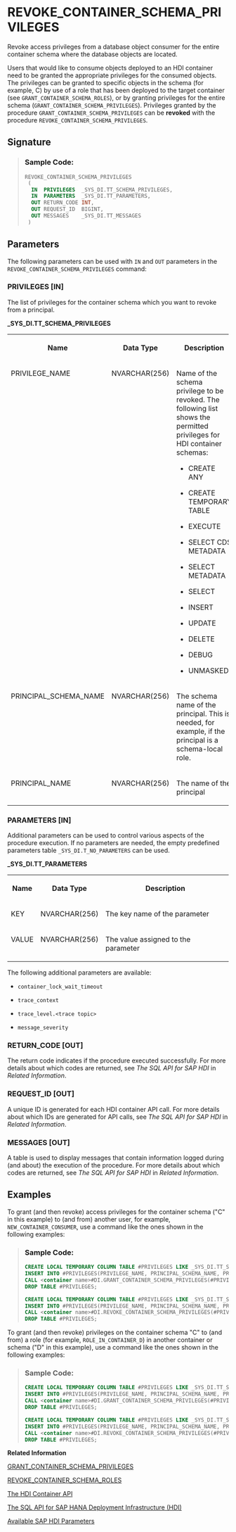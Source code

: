 <!-- loioc9c9455b6c4a41f4af6e679809744659 -->

# REVOKE\_CONTAINER\_SCHEMA\_PRIVILEGES

Revoke access privileges from a database object consumer for the entire container schema where the database objects are located.



Users that would like to consume objects deployed to an HDI container need to be granted the appropriate privileges for the consumed objects. The privileges can be granted to specific objects in the schema \(for example, C\) by use of a role that has been deployed to the target container \(see `GRANT_CONTAINER_SCHEMA_ROLES`\), or by granting privileges for the entire schema \(`GRANT_CONTAINER_SCHEMA_PRIVILEGES`\). Privileges granted by the procedure `GRANT_CONTAINER_SCHEMA_PRIVILEGES` can be **revoked** with the procedure `REVOKE_CONTAINER_SCHEMA_PRIVILEGES`.



<a name="loioc9c9455b6c4a41f4af6e679809744659__section_kxz_1ck_dfb"/>

## Signature

> ### Sample Code:  
> ```sql
> REVOKE_CONTAINER_SCHEMA_PRIVILEGES
>  (
>   IN  PRIVILEGES  _SYS_DI.TT_SCHEMA_PRIVILEGES,
>   IN  PARAMETERS  _SYS_DI.TT_PARAMETERS,
>   OUT RETURN_CODE INT,
>   OUT REQUEST_ID  BIGINT,
>   OUT MESSAGES    _SYS_DI.TT_MESSAGES 
>  )
> ```



<a name="loioc9c9455b6c4a41f4af6e679809744659__section_jpl_3ck_dfb"/>

## Parameters

The following parameters can be used with `IN` and `OUT` parameters in the `REVOKE_CONTAINER_SCHEMA_PRIVILEGES` command:



### PRIVILEGES \[IN\]

The list of privileges for the container schema which you want to revoke from a principal.

**\_SYS\_DI.TT\_SCHEMA\_PRIVILEGES**


<table>
<tr>
<th valign="top">

Name

</th>
<th valign="top">

Data Type

</th>
<th valign="top">

Description

</th>
</tr>
<tr>
<td valign="top">

PRIVILEGE\_NAME

</td>
<td valign="top">

NVARCHAR\(256\)

</td>
<td valign="top">

Name of the schema privilege to be revoked. The following list shows the permitted privileges for HDI container schemas:

-   CREATE ANY

-   CREATE TEMPORARY TABLE

-   EXECUTE

-   SELECT CDS METADATA

-   SELECT METADATA

-   SELECT

-   INSERT

-   UPDATE

-   DELETE

-   DEBUG

-   UNMASKED




</td>
</tr>
<tr>
<td valign="top">

PRINCIPAL\_SCHEMA\_NAME

</td>
<td valign="top">

NVARCHAR\(256\)

</td>
<td valign="top">

The schema name of the principal. This is needed, for example, if the principal is a schema-local role.

</td>
</tr>
<tr>
<td valign="top">

PRINCIPAL\_NAME

</td>
<td valign="top">

NVARCHAR\(256\)

</td>
<td valign="top">

The name of the principal

</td>
</tr>
</table>



### PARAMETERS \[IN\]

Additional parameters can be used to control various aspects of the procedure execution. If no parameters are needed, the empty predefined parameters table `_SYS_DI.T_NO_PARAMETERS` can be used.

**\_SYS\_DI.TT\_PARAMETERS**


<table>
<tr>
<th valign="top">

Name

</th>
<th valign="top">

Data Type

</th>
<th valign="top">

Description

</th>
</tr>
<tr>
<td valign="top">

KEY

</td>
<td valign="top">

NVARCHAR\(256\)

</td>
<td valign="top">

The key name of the parameter

</td>
</tr>
<tr>
<td valign="top">

VALUE

</td>
<td valign="top">

NVARCHAR\(256\)

</td>
<td valign="top">

The value assigned to the parameter

</td>
</tr>
</table>

The following additional parameters are available:

-   `container_lock_wait_timeout`

-   `trace_context`

-   `trace_level.<trace topic>`

-   `message_severity`




### RETURN\_CODE \[OUT\]

The return code indicates if the procedure executed successfully. For more details about which codes are returned, see *The SQL API for SAP HDI* in *Related Information*.



### REQUEST\_ID \[OUT\]

A unique ID is generated for each HDI container API call. For more details about which IDs are generated for API calls, see *The SQL API for SAP HDI* in *Related Information*.



### MESSAGES \[OUT\]

A table is used to display messages that contain information logged during \(and about\) the execution of the procedure. For more details about which codes are returned, see *The SQL API for SAP HDI* in *Related Information*.



<a name="loioc9c9455b6c4a41f4af6e679809744659__section_zwq_m2k_dfb"/>

## Examples

To grant \(and then revoke\) access privileges for the container schema \("C" in this example\) to \(and from\) another user, for example, `NEW_CONTAINER_CONSUMER`, use a command like the ones shown in the following examples:

> ### Sample Code:  
> ```sql
> CREATE LOCAL TEMPORARY COLUMN TABLE #PRIVILEGES LIKE _SYS_DI.TT_SCHEMA_PRIVILEGES;
> INSERT INTO #PRIVILEGES(PRIVILEGE_NAME, PRINCIPAL_SCHEMA_NAME, PRINCIPAL_NAME) VALUES ('SELECT', '', 'NEW_CONTAINER_CONSUMER');
> CALL <container name>#DI.GRANT_CONTAINER_SCHEMA_PRIVILEGES(#PRIVILEGES, _SYS_DI.T_NO_PARAMETERS, ?, ?, ?);
> DROP TABLE #PRIVILEGES; 
> ```
> 
> ```sql
> CREATE LOCAL TEMPORARY COLUMN TABLE #PRIVILEGES LIKE _SYS_DI.TT_SCHEMA_PRIVILEGES;
> INSERT INTO #PRIVILEGES(PRIVILEGE_NAME, PRINCIPAL_SCHEMA_NAME, PRINCIPAL_NAME) VALUES ('SELECT', '', 'NEW_CONTAINER_CONSUMER');
> CALL <container name>#DI.REVOKE_CONTAINER_SCHEMA_PRIVILEGES(#PRIVILEGES, _SYS_DI.T_NO_PARAMETERS, ?, ?, ?);
> DROP TABLE #PRIVILEGES; 
> ```

To grant \(and then revoke\) privileges on the container schema "C" to \(and from\) a role \(for example, `ROLE_IN_CONTAINER_D`\) in another container or schema \("D" in this example\), use a command like the ones shown in the following examples:

> ### Sample Code:  
> ```sql
> CREATE LOCAL TEMPORARY COLUMN TABLE #PRIVILEGES LIKE _SYS_DI.TT_SCHEMA_PRIVILEGES;
> INSERT INTO #PRIVILEGES(PRIVILEGE_NAME, PRINCIPAL_SCHEMA_NAME, PRINCIPAL_NAME) VALUES ('INSERT', 'D', 'ROLE_IN_CONTAINER_D');
> CALL <container name>#DI.GRANT_CONTAINER_SCHEMA_PRIVILEGES(#PRIVILEGES, _SYS_DI.T_NO_PARAMETERS, ?, ?, ?);
> DROP TABLE #PRIVILEGES; 
> ```
> 
> ```sql
> CREATE LOCAL TEMPORARY COLUMN TABLE #PRIVILEGES LIKE _SYS_DI.TT_SCHEMA_PRIVILEGES;
> INSERT INTO #PRIVILEGES(PRIVILEGE_NAME, PRINCIPAL_SCHEMA_NAME, PRINCIPAL_NAME) VALUES ('INSERT', 'D', 'ROLE_IN_CONTAINER_D');
> CALL <container name>#DI.REVOKE_CONTAINER_SCHEMA_PRIVILEGES(#PRIVILEGES, _SYS_DI.T_NO_PARAMETERS, ?, ?, ?);
> DROP TABLE #PRIVILEGES; 
> ```

**Related Information**  


[GRANT\_CONTAINER\_SCHEMA\_PRIVILEGES](grant-container-schema-privileges-d751824.md "Grant access privileges to a database object consumer for the entire container schema where the database objects are located.")

[REVOKE\_CONTAINER\_SCHEMA\_ROLES](revoke-container-schema-roles-83541ed.md "Disable access to objects in a container schema by means of a role from the container schema.")

[The HDI Container API](the-hdi-container-api-40ba784.md "Maintain HDI containers and container content using the HDI container API.")

[The SQL API for SAP HANA Deployment Infrastructure \(HDI\)](../the-sql-api-for-sap-hana-deployment-infrastructure-hdi-035dbbe.md "An SQL application programming interface (API) is available to help maintain the SAP HANA Deployment Infrastructure (HDI).")

[Available SAP HDI Parameters](https://help.sap.com/docs/HANA_CLOUD_DATABASE/c2cc2e43458d4abda6788049c58143dc/e2d3e543067e4f3282bf6dbf880c6b2d.html?version=2023_3_QRC#available-sap-hdi-parameters)

